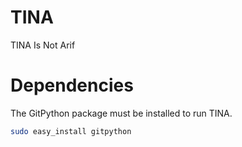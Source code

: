 TINA
====

TINA Is Not Arif

Dependencies
============

The GitPython package must be installed to run TINA.

```bash
sudo easy_install gitpython
```
